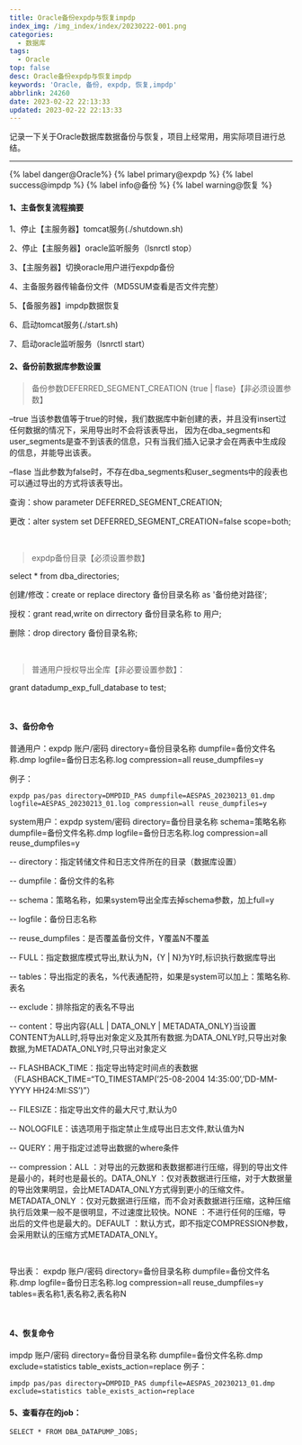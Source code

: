 ```yaml
---
title: Oracle备份expdp与恢复impdp
index_img: /img_index/index/20230222-001.png
categories:
  - 数据库
tags:
  - Oracle
top: false
desc: Oracle备份expdp与恢复impdp
keywords: 'Oracle, 备份, expdp, 恢复,impdp'
abbrlink: 24260
date: 2023-02-22 22:13:33
updated: 2023-02-22 22:13:33
---
```


记录一下关于Oracle数据库数据备份与恢复，项目上经常用，用实际项目进行总结。

<!--more-->

<hr />

{% label danger@Oracle%} {% label primary@expdp %} {% label success@impdp %} {% label info@备份 %} {% label warning@恢复 %}

#### 1、主备恢复流程摘要

1、停止【主服务器】tomcat服务(./shutdown.sh)

2、停止【主服务器】oracle监听服务（lsnrctl stop）

3、【主服务器】切换oracle用户进行expdp备份

4、主备服务器传输备份文件（MD5SUM查看是否文件完整）

5、【备服务器】impdp数据恢复

6、启动tomcat服务(./start.sh)

7、启动oracle监听服务（lsnrctl start）

#### 2、备份前数据库参数设置

> 备份参数DEFERRED_SEGMENT_CREATION {true | flase}【非必须设置参数】

–true 当该参数值等于true的时候，我们数据库中新创建的表，并且没有insert过任何数据的情况下，采用导出时不会将该表导出， 因为在dba_segments和user_segments是查不到该表的信息，只有当我们插入记录才会在两表中生成段的信息，并能导出该表。

–flase 当此参数为false时，不存在dba_segments和user_segments中的段表也可以通过导出的方式将该表导出。

查询：show parameter DEFERRED_SEGMENT_CREATION;

更改：alter system set DEFERRED_SEGMENT_CREATION=false scope=both;

﻿

> expdp备份目录【必须设置参数】

select * from dba_directories;

创建/修改：create or replace directory 备份目录名称 as '备份绝对路径';

授权：grant read,write on dirrectory 备份目录名称 to 用户;

删除：drop directory 备份目录名称;

﻿

> 普通用户授权导出全库【非必要设置参数】：

grant datadump_exp_full_database to test;

﻿

#### 3、备份命令

普通用户：expdp 账户/密码 directory=备份目录名称 dumpfile=备份文件名称.dmp logfile=备份日志名称.log compression=all reuse_dumpfiles=y

例子：
```
expdp pas/pas directory=DMPDID_PAS dumpfile=AESPAS_20230213_01.dmp logfile=AESPAS_20230213_01.log compression=all reuse_dumpfiles=y
```

system用户：expdp system/密码 directory=备份目录名称 schema=策略名称 dumpfile=备份文件名称.dmp logfile=备份日志名称.log compression=all reuse_dumpfiles=y


-- directory：指定转储文件和日志文件所在的目录（数据库设置）

-- dumpfile：备份文件的名称

-- schema：策略名称，如果system导出全库去掉schema参数，加上full=y

-- logfile：备份日志名称

-- reuse_dumpfiles：是否覆盖备份文件，Y覆盖N不覆盖

-- FULL：指定数据库模式导出,默认为N，{Y | N}为Y时,标识执行数据库导出

-- tables：导出指定的表名，%代表通配符，如果是system可以加上：策略名称.表名

-- exclude：排除指定的表名不导出

-- content：导出内容{ALL | DATA_ONLY | METADATA_ONLY}当设置CONTENT为ALL时,将导出对象定义及其所有数据.为DATA_ONLY时,只导出对象数据,为METADATA_ONLY时,只导出对象定义

-- FLASHBACK_TIME：指定导出特定时间点的表数据（FLASHBACK_TIME=“TO_TIMESTAMP(’25-08-2004 14:35:00’,’DD-MM-YYYY HH24:MI:SS’)”）

-- FILESIZE：指定导出文件的最大尺寸,默认为0

-- NOLOGFILE：该选项用于指定禁止生成导出日志文件,默认值为N

-- QUERY：用于指定过滤导出数据的where条件

-- compression：ALL ：对导出的元数据和表数据都进行压缩，得到的导出文件是最小的，耗时也是最长的。DATA_ONLY ：仅对表数据进行压缩，对于大数据量的导出效果明显，会比METADATA_ONLY方式得到更小的压缩文件。METADATA_ONLY ：仅对元数据进行压缩，而不会对表数据进行压缩，这种压缩执行后效果一般不是很明显，不过速度比较快。NONE ：不进行任何的压缩，导出后的文件也是最大的。DEFAULT ：默认方式，即不指定COMPRESSION参数，会采用默认的压缩方式METADATA_ONLY。

﻿

导出表：
expdp 账户/密码 directory=备份目录名称 dumpfile=备份文件名称.dmp logfile=备份日志名称.log compression=all reuse_dumpfiles=y tables=表名称1,表名称2,表名称N

﻿

#### 4、恢复命令
impdp 账户/密码 directory=备份目录名称 dumpfile=备份文件名称.dmp exclude=statistics table_exists_action=replace
例子：
```
impdp pas/pas directory=DMPDID_PAS dumpfile=AESPAS_20230213_01.dmp exclude=statistics table_exists_action=replace
```

#### 5、查看存在的job：

```
SELECT * FROM DBA_DATAPUMP_JOBS;
```

